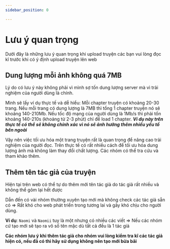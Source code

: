 ```yaml
---
sidebar_position: 0

---
```

# Lưu ý quan trọng

Dưới đây là những lưu ý quan trọng khi upload truyện các bạn vui lòng đọc kĩ trước khi có ý định upload truyện lên web

## Dung lượng mỗi ảnh không quá 7MB

Lý do có lưu ý này không phải vì mình sợ tốn dung lượng server mà vì trải nghiệm của người dùng là chính.

Mình sẽ lấy ví dụ thực tế và dễ hiểu: Mỗi chapter truyện có khoảng 20-30 trang. Nếu mỗi trang có dung lượng là 7MB thì tổng 1 chapter truyện nó sẽ khoảng 140-210Mb. Nếu tốc độ mạng của người dùng là 1Mb/s thì phải tốn khoảng 140-210s (khoảng từ 2-3 phút) chỉ để load 1 chapter. ***Ví dụ này trên thực tế có thể sẽ không chính xác vì nó sẽ ảnh hưởng thêm nhiều yếu tố bên ngoài***

Vậy nên việc tối ưu hóa một trang truyện rất là quan trọng để nâng cao trải nghiệm của người đọc. Trên thực tế có rất nhiều cách để tối ưu hóa dung lượng ảnh mà không làm thay đổi chất lượng. Các nhóm có thể tra cứu và tham khảo thêm.

## Thêm tên tác giả của truyện

Hiện tại trên web có thể tự do thêm mới tên tác giả do tác giả rất nhiều và không thể gôm lại hết được

Dẫn đến có vài nhóm thường xuyên tạo mới mà không check các tác giả sẵn có => Rất khó cho web phát triển trong tương lai và gây khó chịu cho người dùng.

**Ví dụ**: `Naomi` và `Naomii` tuy là một nhưng có nhiều các viết => Nếu các nhóm cứ tạo mới sẽ tạo ra vô số tên mặc dù tất cả đều là 1 tác giả

**Các nhóm lưu ý khi thêm tác giả cho nhóm vui lòng kiểm tra kĩ các tác giả hiện có, nếu đã có thì hãy sử dụng không nên tạo mới bừa bãi**
